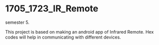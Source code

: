 # 1705_1723_IR_Remote
semester 5. 

This project is based on making an android app of Infrared Remote. Hex codes will help in communicating with different devices. 
